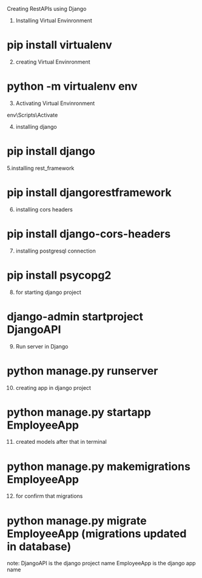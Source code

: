 Creating RestAPIs using Django


1. Installing Virtual Envinronment

# pip install virtualenv

2. creating Virtual Envinronment

# python -m virtualenv env

3. Activating Virtual Envinronment

env\Scripts\Activate

4. installing django

# pip install django 

5.installing rest_framework

# pip install djangorestframework 

6. installing cors headers

# pip install django-cors-headers 

7. installing postgresql connection

# pip install psycopg2

8. for starting django project

# django-admin startproject DjangoAPI 

9. Run server in Django

# python manage.py runserver

10. creating app in django project

# python manage.py startapp EmployeeApp

11. created models after that in terminal

# python manage.py makemigrations EmployeeApp

12. for confirm that migrations

# python manage.py migrate EmployeeApp  (migrations updated in database)


note: DjangoAPI is the django project name
      EmployeeApp is the django app name


